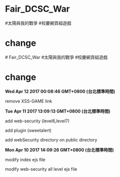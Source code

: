 # Fair_DCSC_War
#太陽與我的戰爭
#校慶網頁組遊戲
<h1>change</h1>
# Fair_DCSC_War
#太陽與我的戰爭
#校慶網頁組遊戲
<h1>change</h1>
<b><p>Wed Apr 12 2017 00:08:46 GMT+0800 (台北標準時間)</p></b>
<p>remove XSS-GAME link</p>
<b><p>Tue Apr 11 2017 13:09:13 GMT+0800 (台北標準時間)</p></b>
<p>add web-security (level6,level7)</p>
<p>add plugin (sweetalert)</p>
<p>add webSecurity directory on public directory</p>
<b><p>Mon Apr 10 2017 14:09:26 GMT+0800 (台北標準時間)</p></b>
<p>modify index ejs file</p>
<p>modify web-security all level ejs file</p>